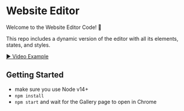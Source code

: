 # Website Editor

Welcome to the Website Editor Code! 👾

This repo includes a dynamic version of the editor with all its elements, states, and styles.

[▶️ Video Example](./public/editor-demo.mp4)

## Getting Started
- make sure you use Node v14+
- `npm install`
- `npm start` and wait for the Gallery page to open in Chrome
